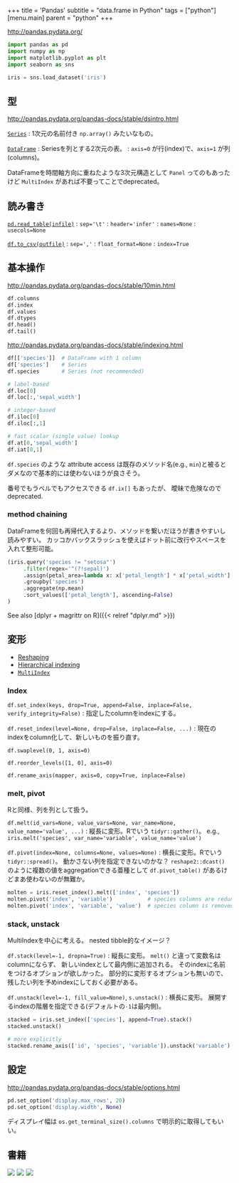 +++
title = 'Pandas'
subtitle = "data.frame in Python"
tags = ["python"]
[menu.main]
  parent = "python"
+++

http://pandas.pydata.org/

```python
import pandas as pd
import numpy as np
import matplotlib.pyplot as plt
import seaborn as sns

iris = sns.load_dataset('iris')
```

## 型

http://pandas.pydata.org/pandas-docs/stable/dsintro.html

[`Series`](http://pandas.pydata.org/pandas-docs/stable/generated/pandas.Series.html)
: 1次元の名前付き `np.array()` みたいなもの。

[`DataFrame`](http://pandas.pydata.org/pandas-docs/stable/generated/pandas.DataFrame.html)
: Seriesを列とする2次元の表。
: `axis=0` が行(index)で、`axis=1` が列(columns)。

DataFrameを時間軸方向に重ねたような3次元構造として
`Panel` ってのもあったけど `MultiIndex` があれば不要ってことでdeprecated。


## 読み書き

[`pd.read_table(infile)`](http://pandas.pydata.org/pandas-docs/stable/generated/pandas.read_table.html)
: `sep='\t'`
: `header='infer'`
: `names=None`
: `usecols=None`

[`df.to_csv(outfile)`](http://pandas.pydata.org/pandas-docs/stable/generated/pandas.DataFrame.to_csv.html)
: `sep=','`
: `float_format=None`
: `index=True`


## 基本操作

http://pandas.pydata.org/pandas-docs/stable/10min.html

```python
df.columns
df.index
df.values
df.dtypes
df.head()
df.tail()
```

http://pandas.pydata.org/pandas-docs/stable/indexing.html

```python
df[['species']]  # DataFrame with 1 column
df['species']    # Series
df.species       # Series (not recommended)

# label-based
df.loc[0]
df.loc[:,'sepal_width']

# integer-based
df.iloc[0]
df.iloc[:,1]

# fast scalar (single value) lookup
df.at[0,'sepal_width']
df.iat[0,1]
```

`df.species` のような attribute access
は既存のメソッド名(e.g., `min`)と被るとダメなので基本的には使わないほうが良さそう。

番号でもラベルでもアクセスできる `df.ix[]` もあったが、
曖昧で危険なのでdeprecated.

### method chaining

DataFrameを何回も再帰代入するより、メソッドを繋いだほうが書きやすいし読みやすい。
カッコかバックスラッシュを使えばドット前に改行やスペースを入れて整形可能。

```py
(iris.query('species != "setosa"')
     .filter(regex='^(?!sepal)')
     .assign(petal_area=lambda x: x['petal_length'] * x['petal_width'] * 0.5)
     .groupby('species')
     .aggregate(np.mean)
     .sort_values(['petal_length'], ascending=False)
)
```

See also [dplyr + magrittr on R]({{< relref "dplyr.md" >}})

## 変形

- [Reshaping](https://pandas.pydata.org/pandas-docs/stable/reshaping.html)
- [Hierarchical indexing](https://pandas.pydata.org/pandas-docs/stable/advanced.html)
- [`MultiIndex`](https://pandas.pydata.org/pandas-docs/stable/generated/pandas.MultiIndex.html)

### Index

`df.set_index(keys, drop=True, append=False, inplace=False, verify_integrity=False)`
: 指定したcolumnをindexにする。

`df.reset_index(level=None, drop=False, inplace=False, ...)`
: 現在のindexをcolumn化して、新しいものを振り直す。

`df.swaplevel(0, 1, axis=0)`

`df.reorder_levels([1, 0], axis=0)`

`df.rename_axis(mapper, axis=0, copy=True, inplace=False)`


### melt, pivot

Rと同様、列を列として扱う。

`df.melt(id_vars=None, value_vars=None, var_name=None, value_name='value', ...)`
: 縦長に変形。Rでいう `tidyr::gather()`。
  e.g., `iris.melt('species', var_name='variable', value_name='value')`

`df.pivot(index=None, columns=None, values=None)`
: 横長に変形。Rでいう `tidyr::spread()`。
  動かさない列を指定できないのかな？
  `reshape2::dcast()` のように複数の値をaggregationできる亜種として
  `df.pivot_table()` があるけどまあ使わないのが無難か。

```py
molten = iris.reset_index().melt(['index', 'species'])
molten.pivot('index', 'variable')           # species columns are redundant
molten.pivot('index', 'variable', 'value')  # species column is removed
```

### stack, unstack

MultiIndexを中心に考える。
nested tibble的なイメージ？

`df.stack(level=-1, dropna=True)`
: 縦長に変形。
  `melt()` と違って変数名はcolumnにならず、
  新しいindexとして最内側に追加される。
  そのindexに名前をつけるオプションが欲しかった。
  部分的に変形するオプションも無いので、
  残したい列を予めindexにしておく必要がある。

`df.unstack(level=-1, fill_value=None)`, `s.unstack()`
: 横長に変形。
  展開するindexの階層を指定できる(デフォルトの`-1`は最内側)。

```py
stacked = iris.set_index(['species'], append=True).stack()
stacked.unstack()

# more explicitly
stacked.rename_axis(['id', 'species', 'variable']).unstack('variable')
```

## 設定

http://pandas.pydata.org/pandas-docs/stable/options.html

```python
pd.set_option('display.max_rows', 20)
pd.set_option('display.width', None)
```

ディスプレイ幅は `os.get_terminal_size().columns` で明示的に取得してもいい。


## 書籍

<a href="https://www.amazon.co.jp/dp/487311845X/ref=as_li_ss_il?ie=UTF8&linkCode=li3&tag=heavywatal-22&linkId=72a416f5d10a9e84aaab4b3ee9613329&language=ja_JP" target="_blank"><img border="0" src="//ws-fe.amazon-adsystem.com/widgets/q?_encoding=UTF8&ASIN=487311845X&Format=_SL250_&ID=AsinImage&MarketPlace=JP&ServiceVersion=20070822&WS=1&tag=heavywatal-22&language=ja_JP" ></a><img src="https://ir-jp.amazon-adsystem.com/e/ir?t=heavywatal-22&language=ja_JP&l=li3&o=9&a=487311845X" width="1" height="1" border="0" alt="" style="border:none !important; margin:0px !important;" />
<a href="https://www.amazon.co.jp/dp/4873118417/ref=as_li_ss_il?ie=UTF8&linkCode=li3&tag=heavywatal-22&linkId=6b1a04ec880b6c730bd6e80273e30e9c&language=ja_JP" target="_blank"><img border="0" src="//ws-fe.amazon-adsystem.com/widgets/q?_encoding=UTF8&ASIN=4873118417&Format=_SL250_&ID=AsinImage&MarketPlace=JP&ServiceVersion=20070822&WS=1&tag=heavywatal-22&language=ja_JP" ></a><img src="https://ir-jp.amazon-adsystem.com/e/ir?t=heavywatal-22&language=ja_JP&l=li3&o=9&a=4873118417" width="1" height="1" border="0" alt="" style="border:none !important; margin:0px !important;" />
<a href="https://www.amazon.co.jp/dp/4873117488/ref=as_li_ss_il?ie=UTF8&linkCode=li3&tag=heavywatal-22&linkId=2181a50362009e68f507d44fc38716b4&language=ja_JP" target="_blank"><img border="0" src="//ws-fe.amazon-adsystem.com/widgets/q?_encoding=UTF8&ASIN=4873117488&Format=_SL250_&ID=AsinImage&MarketPlace=JP&ServiceVersion=20070822&WS=1&tag=heavywatal-22&language=ja_JP" ></a><img src="https://ir-jp.amazon-adsystem.com/e/ir?t=heavywatal-22&language=ja_JP&l=li3&o=9&a=4873117488" width="1" height="1" border="0" alt="" style="border:none !important; margin:0px !important;" />
